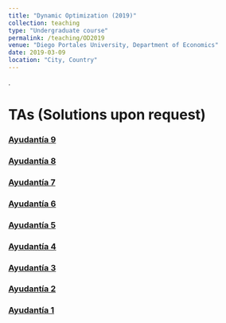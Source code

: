 ```yaml
---
title: "Dynamic Optimization (2019)"
collection: teaching
type: "Undergraduate course"
permalink: /teaching/OD2019
venue: "Diego Portales University, Department of Economics"
date: 2019-03-09
location: "City, Country"
---
```









.


TAs (Solutions upon request)
======

### [Ayudantía 9](http://apobletee.github.io/files/OD2019/Ayudantía-9-OD.pdf)

### [Ayudantía 8](http://apobletee.github.io/files/OD2019/Ayudantía-8-OD.pdf)

### [Ayudantía 7](http://apobletee.github.io/files/OD2019/Ayudantía-7-OD.pdf)

### [Ayudantía 6](http://apobletee.github.io/files/OD2019/Ayudantía-6-OD.pdf)

### [Ayudantía 5](http://apobletee.github.io/files/OD2019/Ayudantía-5-OD.pdf)

### [Ayudantía 4](http://apobletee.github.io/files/OD2019/Ayudantía-4-OD.pdf)

### [Ayudantía 3](http://apobletee.github.io/files/OD2019/Ayudantía-3-OD.pdf)

### [Ayudantía 2](http://apobletee.github.io/files/OD2019/Ayudantía-2-OD.pdf)

### [Ayudantía 1](http://apobletee.github.io/files/OD2019/Ayudantía-1-OD.pdf)
